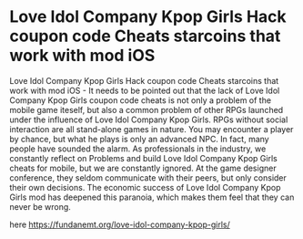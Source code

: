 # Love Idol Company Kpop Girls Hack coupon code Cheats starcoins that work with mod iOS

Love Idol Company Kpop Girls Hack coupon code Cheats starcoins that work with mod iOS - It needs to be pointed out that the lack of Love Idol Company Kpop Girls coupon code cheats is not only a problem of the mobile game iteself, but also a common problem of other RPGs launched under the influence of Love Idol Company Kpop Girls. RPGs without social interaction are all stand-alone games in nature. You may encounter a player by chance, but what he plays is only an advanced NPC. In fact, many people have sounded the alarm. As professionals in the industry, we constantly reflect on Problems and build Love Idol Company Kpop Girls cheats for mobile, but we are constantly ignored. At the game designer conference, they seldom communicate with their peers, but only consider their own decisions. The economic success of Love Idol Company Kpop Girls mod has deepened this paranoia, which makes them feel that they can never be wrong.

here https://fundanemt.org/love-idol-company-kpop-girls/
